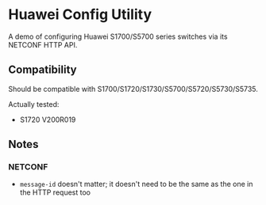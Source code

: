 # Huawei Config Utility

A demo of configuring Huawei S1700/S5700 series switches via its NETCONF HTTP API. 

## Compatibility

Should be compatible with S1700/S1720/S1730/S5700/S5720/S5730/S5735.

Actually tested:
- S1720 V200R019

## Notes

### NETCONF

- `message-id` doesn't matter; it doesn't need to be the same as the one in the HTTP request too
